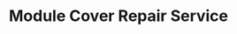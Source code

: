 ---
title: "Module Cover Repair Service"
url: /floydada/module-cover-repair-service/
shop: Baustoffe
---